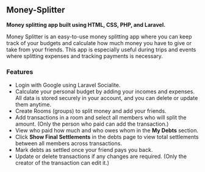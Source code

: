 <h2>Money-Splitter</h2>
<p><strong>Money splitting app built using HTML, CSS, PHP, and Laravel.</strong></p>

<p>
Money Splitter is an easy-to-use money splitting app where you can keep track of your budgets and calculate how much money you have to give or take from your friends.
This app is especially useful during trips and events where splitting expenses and tracking payments is necessary.
</p>

<h3>Features</h3>
<ul>
  <li>Login with Google using Laravel Socialite.</li>
  <li>Calculate your personal budget by adding your incomes and expenses. All data is stored securely in your account, and you can delete or update them anytime.</li>
  <li>Create Rooms (groups) to split money and add your friends.</li>
  <li>Add transactions in a room and select all members who will split the amount. (Only the person who paid can add the transaction.)</li>
  <li>View who paid how much and who owes whom in the <strong>My Debts</strong> section.</li>
  <li>Click <strong>Show Final Settlements</strong> in the debts page to view total settlements between all members across transactions.</li>
  <li>Mark debts as settled once your friend pays you back.</li>
  <li>Update or delete transactions if any changes are required. (Only the creator of the transaction can edit it.)</li>
</ul>
